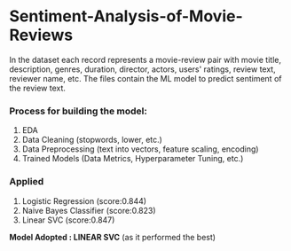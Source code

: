 # Sentiment-Analysis-of-Movie-Reviews

In the dataset each record represents a movie-review pair with movie title, description, genres, duration, director, actors, users' ratings, review text, reviewer name, etc. The files contain the ML model to predict sentiment of the review text.

### Process for building the model:
1. EDA
2. Data Cleaning (stopwords, lower, etc.)
3. Data Preprocessing (text into vectors, feature scaling, encoding)
4. Trained Models (Data Metrics, Hyperparameter Tuning, etc.)

### Applied 
1. Logistic Regression (score:0.844)
2. Naive Bayes Classifier (score:0.823)
3. Linear SVC (score:0.847)

**Model Adopted : LINEAR SVC** (as it performed the best)
